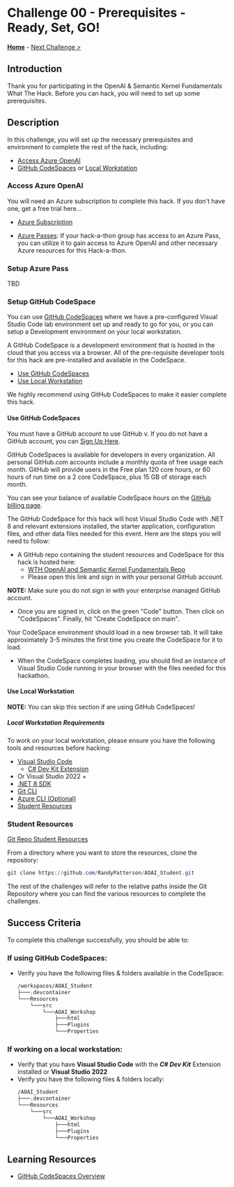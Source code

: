 # Challenge 00 - Prerequisites - Ready, Set, GO!

**[Home](../README.md)** - [Next Challenge >](./Challenge-01.md)

## Introduction

Thank you for participating in the OpenAI & Semantic Kernel Fundamentals What The Hack. Before you can hack, you will need to set up some prerequisites.

## Description
In this challenge, you will set up the necessary prerequisites and environment to complete the rest of the hack, including:
- [Access Azure OpenAI](#access-azure-openai)
- [GitHub CodeSpaces](#setup-github-codespace) or [Local Workstation](#setup-local-workstation)



### Access Azure OpenAI 

You will need an Azure subscription to complete this hack. If you don't have one, get a free trial here...
- [Azure Subscription](https://azure.microsoft.com/en-us/free/)

- [Azure Passes](#setup-azure-pass): If your hack-a-thon group has access to an Azure Pass, you can utilize it to gain access to Azure OpenAI and other necessary Azure resources for this Hack-a-thon.


### Setup Azure Pass
TBD

### Setup GitHub CodeSpace
You can use [GitHub CodeSpaces](https://docs.github.com/en/codespaces/overview) where we have a pre-configured Visual Studio Code lab environment set up and ready to go for you, or you can setup a Development environment on your local workstation.

A GitHub CodeSpace is a development environment that is hosted in the cloud that you access via a browser. All of the pre-requisite developer tools for this hack are pre-installed and available in the CodeSpace.

- [Use GitHub CodeSpaces](#use-github-codespaces)
- [Use Local Workstation](#use-local-workstation)

We highly recommend using GitHub CodeSpaces to make it easier complete this hack.

#### Use GitHub CodeSpaces

You must have a GitHub account to use GitHub v. If you do not have a GitHub account, you can [Sign Up Here](https://github.com/signup).

GitHub CodeSpaces is available for developers in every organization. All personal GitHub.com accounts include a monthly quota of free usage each month. GitHub will provide users in the Free plan 120 core hours, or 60 hours of run time on a 2 core CodeSpace, plus 15 GB of storage each month.

You can see your balance of available CodeSpace hours on the [GitHub billing page](https://github.com/settings/billing/summary).

The GitHub CodeSpace for this hack will host Visual Studio Code with .NET 8 and relevant extensions installed, the starter application, configuration files, and other data files needed for this event. Here are the steps you will need to follow:

- A GitHub repo containing the student resources and CodeSpace for this hack is hosted here:
  - [WTH OpenAI and Semantic Kernel Fundamentals Repo](https://github.com/RandyPatterson/AOAI_Student)
  - Please open this link and sign in with your personal GitHub account. 

**NOTE:** Make sure you do not sign in with your enterprise managed GitHub account.

- Once you are signed in, click on the green "Code" button. Then click on "CodeSpaces". Finally, hit "Create CodeSpace on main".

Your CodeSpace environment should load in a new browser tab. It will take approximately 3-5 minutes the first time you create the CodeSpace for it to load.

- When the CodeSpace completes loading, you should find an instance of Visual Studio Code running in your browser with the files needed for this hackathon.

#### Use Local Workstation

**NOTE:** You can skip this section if are using GitHub CodeSpaces!

##### Local Workstation Requirements

To work on your local workstation, please ensure you have the following tools and resources before hacking:

- [Visual Studio Code](#visual-studio-code)
  - [C# Dev Kit Extension](https://marketplace.visualstudio.com/items?itemName=ms-dotnettools.csdevkit)
- Or Visual Studio 2022 +
- [.NET 8 SDK](https://dotnet.microsoft.com/download/dotnet/8.0)
- [Git CLI](https://git-scm.com/downloads)
- [Azure CLI (Optional)](https://aka.ms/installazurecli)
- [Student Resources](#student-resources)

### Student Resources

[Git Repo Student Resources](https://github.com/RandyPatterson/AOAI_Student)

From a directory where you want to store the resources, clone the repository:

```powershell
git clone https://github.com/RandyPatterson/AOAI_Student.git
```
The rest of the challenges will refer to the relative paths inside the Git Repository where you can find the various resources to complete the challenges.



## Success Criteria

To complete this challenge successfully, you should be able to:

### If using GitHub CodeSpaces:

- Verify you have the following files & folders available in the CodeSpace:
  ```cmd
  /workspaces/AOAI_Student
  ├───.devcontainer
  └───Resources
      └───src
          └───AOAI_Workshop
              ├───html
              ├───Plugins
              └───Properties
  ```

### If working on a local workstation: 

- Verify that you have **Visual Studio Code** with the ***C# Dev Kit*** Extension installed or **Visual Studio 2022**
- Verify you have the following files & folders locally:
  ```cmd
  /AOAI_Student
  ├───.devcontainer
  └───Resources
      └───src
          └───AOAI_Workshop
              ├───html
              ├───Plugins
              └───Properties
  ```

## Learning Resources
- [GitHub CodeSpaces Overview](https://docs.github.com/en/codespaces/overview)
